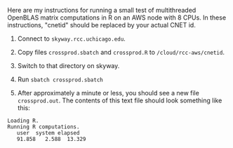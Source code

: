 Here are my instructions for running a small test of multithreaded
OpenBLAS matrix computations in R on an AWS node with 8 CPUs. In these
instructions, "cnetid" should be replaced by your actual CNET id.

1. Connect to `skyway.rcc.uchicago.edu`.

2. Copy files `crossprod.sbatch` and `crossprod.R` to
   `/cloud/rcc-aws/cnetid`.

3. Switch to that directory on skyway.

4. Run `sbatch crossprod.sbatch`

5. After approximately a minute or less, you should see a new file
`crossprod.out`. The contents of this text file should look
something like this:

```
Loading R.
Running R computations.
   user  system elapsed
   91.858   2.588  13.329
```
